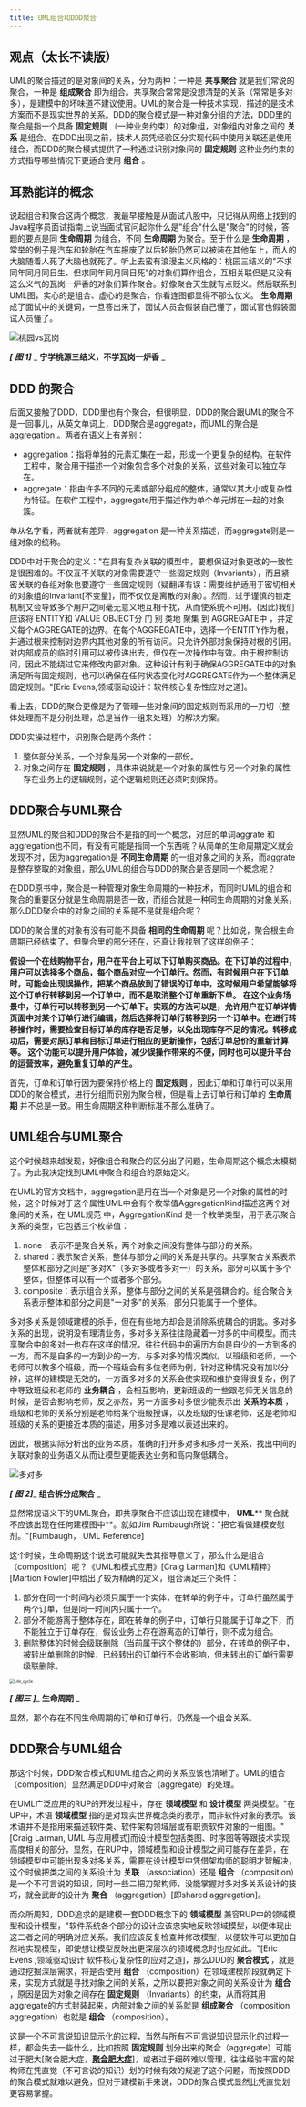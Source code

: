```yaml
---
title: UML组合和DDD聚合
---
```



## 观点（太长不读版）

UML的聚合描述的是对象间的关系，分为两种：一种是 **共享聚合** 就是我们常说的聚合，一种是 **组成聚合** 即为组合。共享聚合常常是没想清楚的关系（常常是多对多），是建模中的坏味道不建议使用。UML的聚合是一种技术实现，描述的是技术方案而不是现实世界的关系。DDD的聚合模式是一种对象分组的方法，DDD里的聚合是指一个具备 **固定规则** （一种业务约束）的对象组，对象组内对象之间的 **关系** 是组合。在DDD出现之前，技术人员凭经验区分实现代码中使用关联还是使用组合，而DDD的聚合模式提供了一种通过识别对象间的 **固定规则** 这种业务约束的方式指导哪些情况下更适合使用 **组合** 。

## 耳熟能详的概念

说起组合和聚合这两个概念，我最早接触是从面试八股中，只记得从网络上找到的Java程序员面试指南上说当面试官问起你什么是"组合"什么是"聚合"的时候，答题的要点是同 **生命周期** 为组合，不同 **生命周期** 为聚合。至于什么是 **生命周期** ，常举的例子是汽车和轮胎在汽车报废了以后轮胎仍然可以被装在其他车上，而人的大脑随着人死了大脑也就死了。听上去蛮有浪漫主义风格的：桃园三结义的"不求同年同月同日生、但求同年同月同日死"的对象们算作组合，互相关联但是又没有这么义气的瓦岗一炉香的对象们算作聚合。好像聚合天生就有点贬义。然后联系到UML图，实心的是组合、虚心的是聚合，你看连图都显得不那么仗义。 **生命周期** 成了面试中的关键词，一旦答出来了，面试人员会假装自己懂了，面试官也假装面试人员懂了。

![桃园vs瓦岗](https://raw.githubusercontent.com/LogosFu/doc/main/src/architecture/组合与聚合.assets/桃园vs瓦岗.png)

_**[** __**图**__ **1]**_ _ **宁学桃源三结义，不学瓦岗一炉香** _

## DDD 的聚合

后面又接触了DDD，DDD里也有个聚合，但很明显，DDD的聚合跟UML的聚合不是一回事儿，从英文单词上，DDD聚合是aggregate，而UML的聚合是aggregation 。两者在语义上有差别：

- aggregation：指将单独的元素汇集在一起，形成一个更复杂的结构。在软件工程中，聚合用于描述一个对象包含多个对象的关系，这些对象可以独立存在。
- aggregate：指由许多不同的元素或部分组成的整体，通常以其大小或复杂性为特征。在软件工程中，aggregate用于描述作为单个单元绑在一起的对象簇。

单从名字看，两者就有差异，aggregation 是一种关系描述，而aggregate则是一组对象的统称。

DDD中对于聚合的定义："在具有复杂关联的模型中，要想保证对象更改的一致性是很困难的。不仅互不关联的对象需要遵守一些固定规则（Invariants），而且紧密关联的各组对象也要遵守一些固定规则（疑翻译有误：需要维护适用于密切相关的对象组的Invariant[不变量]，而不仅仅是离散的对象）。然而，过于谨慎的锁定机制又会导致多个用户之间毫无意义地互相干扰，从而使系统不可用。(因此)我们应该将 ENTITY和 VALUE OBJECT分 门 别 类地 聚集 到 AGGREGATE中 ，并定义每个AGGREGATE的边界。在每个AGGREGATE中，选择一个ENTITY作为根，并通过根来控制对边界内其他对象的所有访问。只允许外部对象保持对根的引用。对内部成员的临时引用可以被传递出去，但仅在一次操作中有效。由于根控制访问，因此不能绕过它来修改内部对象。这种设计有利于确保AGGREGATE中的对象满足所有固定规则，也可以确保在任何状态变化时AGGREGATE作为一个整体满足固定规则。"[Eric Evens,领域驱动设计：软件核心复杂性应对之道]。

看上去，DDD的聚合更像是为了管理一些对象间的固定规则而采用的一刀切（整体处理而不是分别处理，总是当作一组来处理）的解决方案。

DDD实操过程中，识别聚合是两个条件：

1. 整体部分关系，一个对象是另一个对象的一部份。
2. 对象之间存在 **固定规则** ，具体来说就是一个对象的属性与另一个对象的属性存在业务上的逻辑规则，这个逻辑规则还必须时刻保持。

## DDD聚合与UML聚合

显然UML的聚合和DDD的聚合不是指的同一个概念，对应的单词aggrate 和aggregation也不同，有没有可能是指同一个东西呢？从简单的生命周期定义就会发现不对，因为aggregation是 **不同生命周期** 的一组对象之间的关系，而aggrate是整存整取的对象组，那么UML的组合与DDD的聚合是否是同一个概念呢？

在DDD原书中，聚合是一种管理对象生命周期的一种技术，而同时UML的组合和聚合的重要区分就是生命周期是否一致，而组合就是一种同生命周期的对象关系，那么DDD聚合中的对象之间的关系是不是就是组合呢？

DDD的聚合里的对象有没有可能不具备 **相同的生命周期** 呢？比如说，聚合根生命周期已经结束了，但聚合里的部分还在，还真让我找到了这样的例子：

**假设一个在线购物平台，用户在平台上可以下订单购买商品。在下订单的过程中，用户可以选择多个商品，每个商品对应一个订单行。然而，有时候用户在下订单时，可能会出现误操作，把某个商品放到了错误的订单中，这时候用户希望能够将这个订单行转移到另一个订单中，而不是取消整个订单重新下单。**
**在这个业务场景中，订单行可以转移到另一个订单下。实现的方法可以是，允许用户在订单详情页面中对某个订单行进行编辑，然后选择将订单行转移到另一个订单中。在进行转移操作时，需要检查目标订单的库存是否足够，以免出现库存不足的情况。转移成功后，需要对原订单和目标订单进行相应的更新操作，包括订单总价的重新计算等。**
**这个功能可以提升用户体验，减少误操作带来的不便，同时也可以提升平台的运营效率，避免重复订单的产生。**

首先，订单和订单行因为要保持价格上的 **固定规则** ，因此订单和订单行可以采用DDD的聚合模式，进行分组而识别为聚合根，但是看上去订单行和订单的 **生命周期** 并不总是一致。用生命周期这种判断标准不那么准确了。

## UML组合与UML聚合

这个时候越来越发现，好像组合和聚合的区分出了问题，生命周期这个概念太模糊了。为此我决定找到UML中聚合和组合的原始定义。

在UML的官方文档中，aggregation是用在当一个对象是另一个对象的属性的时候，这个时候对于这个属性UML中会有个枚举值AggregationKind描述这两个对象间的关系，在 UML规范 中，AggregationKind 是一个枚举类型，用于表示聚合关系的类型，它包括三个枚举值：

1. none：表示不是聚合关系，两个对象之间没有整体与部分的关系。
2. shared：表示聚合关系，整体与部分之间的关系是共享的。共享聚合关系表示整体和部分之间是"多对X"（多对多或者多对一）的关系，部分可以属于多个整体，但整体可以有一个或者多个部分。
3. composite：表示组合关系，整体与部分之间的关系是强耦合的。组合聚合关系表示整体和部分之间是"一对多"的关系，部分只能属于一个整体。

多对多关系是领域建模的杀手，但在有些地方却会是消除系统耦合的钥匙。多对多关系的出现，说明没有理清业务，多对多关系往往隐藏着一对多的中间模型。而共享聚合中的多对一也存在这样的情况，往往代码中的遍历方向是自少的一方到多的一方，而不是自多的一方到少的一方，与多对多的情况类似。以班级和老师，一个老师可以教多个班级，而一个班级会有多位老师为例，针对这种情况没有加以分辨，这样的建模是无效的，一方面多对多的关系会使实现和维护变得很复杂，例子中导致班级和老师的 **业务耦合** ，会相互影响，更新班级的一些跟老师无关信息的时候，是否会影响老师，反之亦然，另一方面多对多很少能表示出 **关系的本质** ，班级和老师的关系分别是老师给某个班级授课，以及班级的任课老师，这是老师和班级的关系的更接近本质的描述，用多对多是难以表述出来的。

因此，根据实际分析出的业务本质，准确的打开多对多和多对一关系，找出中间的关联对象的业务语义从而让模型更能表达业务和高内聚低耦合。

![多对多](https://raw.githubusercontent.com/LogosFu/doc/main/src/architecture/组合与聚合.assets/多对多.png)

_**[** __**图**__ **2]**__ **组合拆分成聚合** _

显然常规语义下的UML聚合，即共享聚合不应该出现在建模中， **UML**** 聚合就不应该出现在任何建模图中**。就如Jim Rumbaugh所说："把它看做建模安慰剂。"[Rumbaugh， UML Reference]

这个时候，生命周期这个说法可能就失去其指导意义了，那么什么是组合（composition）呢？《UML和模式应用》[Craig Larman]和《UML精粹》[Martion Fowler]中给出了较为精确的定义，组合满足三个条件：

1. 部分在同一个时间内必须只属于一个实体，在转单的例子中，订单行虽然属于两个订单，但是同一时间内只属于一个。
2. 部分不能游离于整体存在，即在转单的例子中，订单行只能属于订单之下，而不能独立于订单存在，假设业务上存在游离态的订单行，则不成为组合。
3. 删除整体的时候会级联删除（当前属于这个整体的）部分，在转单的例子中，被转出单删除的时候，已经转出的订单行不会收影响，但未转出的订单行需要级联删除。

<img src="https://raw.githubusercontent.com/LogosFu/doc/main/src/architecture/组合与聚合.assets/Life_cycle.png" alt="Life_cycle" style="zoom:50%;" />

_**[** __**图三**__ **]**__ **生命周期** _

显然，那个存在不同生命周期的订单和订单行，仍然是一个组合关系。

## DDD聚合与UML组合

那这个时候，DDD聚合模式和UML组合之间的关系应该也清晰了。UML的组合（composition）显然满足DDD中对聚合（aggregate）的处理。

在UML广泛应用的RUP的开发过程中，存在 **领域模型** 和 **设计模型** 两类模型。"在UP中，术语 **领域模型** 指的是对现实世界概念类的表示，而非软件对象的表示。该术语并不是指用来描述软件类、软件架构领域层或有职责软件对象的一组图。"[Craig Larman, UML 与应用模式]而设计模型包括类图、时序图等等跟技术实现高度相关的部分，显然，在RUP中，领域模型和设计模型之间可能存在差异，在领域模型中可能出现多对多关系，需要在设计模型中凭借架构师的聪明才智解决，这个时候把类之间的关系设计为 **关联** （association）还是 **组合** （composition）是一个不可言说的知识，同时一些二把刀架构师，没能掌握对多对多关系设计的技巧，就会武断的设计为 **聚合** （aggregation）[即shared aggregation]。

而众所周知，DDD追求的是建模一套DDD概念下的 **领域模型** 兼容RUP中的领域模型和设计模型，"软件系统各个部分的设计应该忠实地反映领域模型，以便体现出这二者之间的明确对应关系。我们应该反复检查并修改模型，以便软件可以更加自然地实现模型，即使想让模型反映出更深层次的领域概念时也应如此。"[Eric Evens ,领域驱动设计 软件核心复杂性的应对之道]，那么DDD的 **聚合模式** ，就是通过挖掘深层需求，将是否使用 **组合** （composition）在领域建模阶段就确定下来，实现方式就是寻找对象之间的关系，之所以要把对象之间的关系设计为 **组合** ，原因是因为对象之间存在 **固定规则** （Invariants）的约束，从而将其用aggregate的方式封装起来，内部对象之间的关系就是 **组成聚合** （composition aggregation）也就是 **组合** （composition）。

这是一个不可言说知识显示化的过程，当然与所有不可言说知识显示化的过程一样，都会失去一些什么，比如按照 **固定规则** 划分出来的聚合（aggregate）可能过于肥大[聚合肥大症，[**聚合肥大症**](https://mp.weixin.qq.com/s/kguIYUpMDkm-u8Arud0stw)]，或者过于细碎难以管理，往往经验丰富的架构师在凭直觉（不可言说的知识）划的时候有效的规避了这个问题，而按照DDD的聚合模式就难以避免，但对于建模新手来说，DDD的聚合模式显然比凭直觉划更容易掌握。